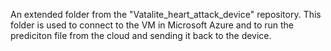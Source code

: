 An extended folder from the "Vatalite_heart_attack_device" repository. This folder is used to connect to the VM in Microsoft Azure and to run the prediciton file from the cloud and sending it back to the device. 
